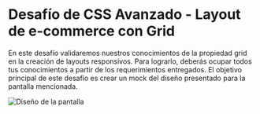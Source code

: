 # Desafío de CSS Avanzado - Layout de e-commerce con Grid

En este desafío validaremos nuestros conocimientos de la propiedad grid en la creación de layouts responsivos. Para lograrlo, deberás ocupar todos tus conocimientos a partir de los requerimientos entregados. El objetivo principal de este desafío es crear un mock del diseño presentado para la pantalla mencionada.

![Diseño de la pantalla](https://i.imgur.com/50XtSIF.png)
